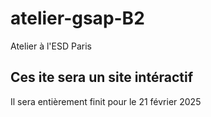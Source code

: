 # atelier-gsap-B2
Atelier à l'ESD Paris
## Ces ite sera un site intéractif
Il sera entièrement finit pour le 21 février 2025
